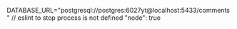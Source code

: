 DATABASE_URL="postgresql://postgres:6027yt@localhost:5433/comments"
// eslint to stop process is not defined
"node": true
